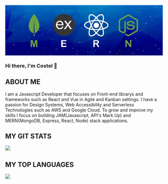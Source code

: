 <img align="center" src="https://raw.githubusercontent.com/costel-dev/costel-dev/main/mern_stack.png"/>

### Hi there, I'm Costel 👋

## ABOUT ME
I am a Javascript Developer that focuses on Front-end librarys and frameworks such as React and Vue in Agile and Kanban settings. I have a passion for Design Systems, Web Accessibility and Serverless Technologies such as AWS and Google Cloud. To grow and improve my skills I focus on building JAM(Javascript, API's Mark Up) and MERN(MongoDB, Express, React, Node) stack applications. 

<!--
**costel-dev/costel-dev** is a ✨ _special_ ✨ repository because its `README.md` (this file) appears on your GitHub profile.

Here are some ideas to get you started:

- 🔭 I’m currently working on ...
- 🌱 I’m currently learning ...
- 👯 I’m looking to collaborate on ...
- 🤔 I’m looking for help with ...
- 💬 Ask me about ...
- 📫 How to reach me: ...
- 😄 Pronouns: ...
- ⚡ Fun fact: ...
-->

## MY GIT STATS
<img src="https://github-readme-stats.vercel.app/api?username=costel-dev&theme=vue&show_icons=true">

## MY TOP LANGUAGES
<img src="https://github-readme-stats.vercel.app/api/top-langs/?username=costel-dev&theme=vue&layout=compact">
